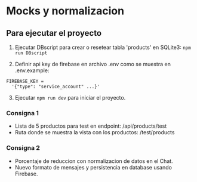 # Mocks y normalizacion

## Para ejecutar el proyecto

1. Ejecutar DBscript para crear o resetear tabla 'products' en SQLite3: ` npm run DBscript `

2. Definir api key de firebase en archivo .env como se muestra en .env.example: 

```
FIREBASE_KEY =
  '{"type": "service_account" ...}'

```

3. Ejecutar ` npm run dev ` para iniciar el proyecto.

### Consigna 1

- Lista de 5 productos para test en endpoint: /api/products/test
- Ruta donde se muestra la vista con los productos: /test/products

### Consigna 2

- Porcentaje de reduccion con normalizacion de datos en el Chat.
- Nuevo formato de mensajes y persistencia en database usando Firebase.